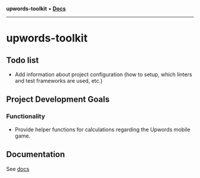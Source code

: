 **upwords-toolkit** • [**Docs**](globals.md)

***

# upwords-toolkit

## Todo list

- Add information about project configuration (how to setup, which linters and test frameworks are used, etc.)

## Project Development Goals

### Functionality

- Provide helper functions for calculations regarding the Upwords mobile game.

## Documentation

See [docs](_media/README.md)
